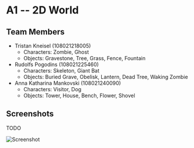 # A1 -- 2D World

## Team Members

* Tristan Kneisel (108021218005)
  * Characters: Zombie, Ghost
  * Objects: Gravestone, Tree, Grass, Fence, Fountain
* Rudolfs Pogodins (108021225460)
  * Characters: Skeleton, Giant Bat
  * Objects: Buried Grave, Obelisk, Lantern, Dead Tree, Waking Zombie
* Anna Katharina Mankovski (108021240090)
  * Characters: Visitor, Dog
  * Objects: Tower, House, Bench, Flower, Shovel

## Screenshots

TODO

![Screenshot](https://user-images.githubusercontent.com/105380051/235360018-9102f78a-ac72-44a6-aa3d-57431926c100.png)

<!-- ![A1_screen](https://user-images.githubusercontent.com/119079675/235218976-231540f6-0f0f-469b-af5c-4eba47db6a69.jpg) -->
